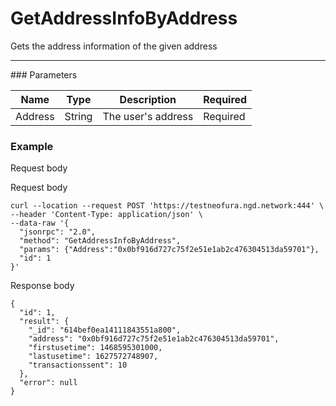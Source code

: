 # GetAddressInfoByAddress
Gets the address information of the given address
<hr>
### Parameters

|    Name    | Type | Description |  Required |
| ---------- | --- |    ------    | -------|
| Address      | String|  The user's address| Required|

### Example

Request body


Request body

```
curl --location --request POST 'https://testneofura.ngd.network:444' \
--header 'Content-Type: application/json' \
--data-raw '{
  "jsonrpc": "2.0",
  "method": "GetAddressInfoByAddress",
  "params": {"Address":"0x0bf916d727c75f2e51e1ab2c476304513da59701"},
  "id": 1
}'
```
Response body


```json5
{
  "id": 1,
  "result": {
    "_id": "614bef0ea14111843551a800",
    "address": "0x0bf916d727c75f2e51e1ab2c476304513da59701",
    "firstusetime": 1468595301000,
    "lastusetime": 1627572748907,
    "transactionssent": 10
  },
  "error": null
}
```
